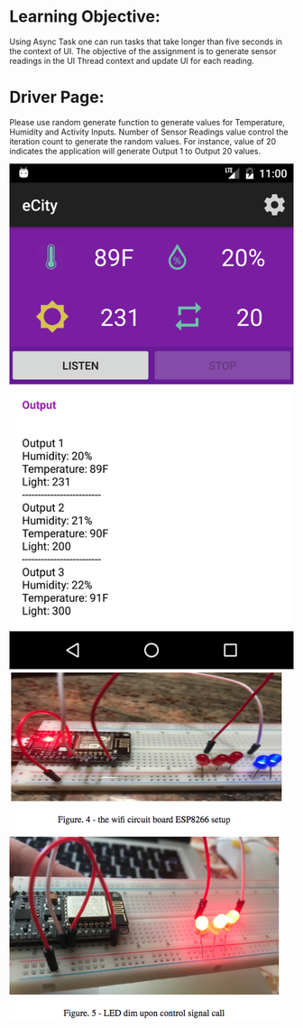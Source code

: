 Learning Objective:
===================
Using Async Task one can run tasks that take longer than five seconds in the context of UI. The objective of the assignment is to generate sensor readings in the UI Thread context and update UI for each reading.
# Driver Page:
Please use random generate function to generate values for Temperature, Humidity and Activity Inputs.
Number of Sensor Readings value control the iteration count to generate the random values. For instance, value of 20 indicates the application will generate Output 1 to Output 20 values.

![Alt text](/MainActivity.png?raw=true "Main Activity")
![Alt text](/Arduino.png?raw=true "Arduino Board")

